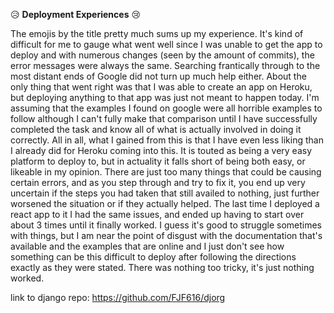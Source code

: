 ﻿:disappointed_relieved: **Deployment Experiences** :cry:  
  
 The emojis by the title pretty much sums up my experience.  It's kind of difficult for me to gauge what went well since I was unable to get the app to deploy and with numerous changes (seen by the amount of commits), the error messages were always the same.  Searching frantically through to the most distant ends of Google did not turn up much help either.  About the only thing that went right was that I was able to create an app on Heroku, but deploying anything to that app was just not meant to happen today.  I'm assuming that the examples I found on google were all horrible examples to follow although I can't fully make that comparison until I have successfully completed the task and know all of what is actually involved in doing it correctly.  All in all, what I gained from this is that I have even less liking than I already did for Heroku coming into this.  It is touted as being a very easy platform to deploy to, but in actuality it falls short of being both easy, or likeable in my opinion.  There are just too many things that could be causing certain errors, and as you step through and try to fix it, you end up very uncertain if the steps you had taken that still availed to nothing, just further worsened the situation or if they actually helped.  The last time I deployed a react app to it I had the same issues, and ended up having to start over about 3 times until it finally worked.  I guess it's good to struggle sometimes with things, but I am near the point of disgust with the documentation that's available and the examples that are online and I just don't see how something can be this difficult to deploy after following the directions exactly as they were stated.  There was nothing too tricky, it's just nothing worked. 

 link to django repo: https://github.com/FJF616/djorg